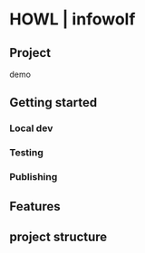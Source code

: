 # HOWL | infowolf

## Project
demo

## Getting started

### Local dev
### Testing
### Publishing

## Features
## project structure